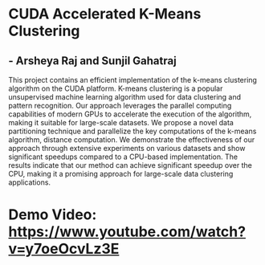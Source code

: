 # CUDA Accelerated K-Means Clustering

## - Arsheya Raj and Sunjil Gahatraj

This project contains an efficient implementation of the k-means clustering algorithm on the
CUDA platform. K-means clustering is a popular unsupervised machine learning algorithm used for data
clustering and pattern recognition. Our approach leverages the parallel computing capabilities of modern
GPUs to accelerate the execution of the algorithm, making it suitable for large-scale datasets. We
propose a novel data partitioning technique and parallelize the key computations of the k-means
algorithm, distance computation. We demonstrate the effectiveness of our approach through extensive
experiments on various datasets and show significant speedups compared to a CPU-based
implementation. The results indicate that our method can achieve significant speedup over the CPU,
making it a promising approach for large-scale data clustering applications.

# Demo Video: https://www.youtube.com/watch?v=y7oeOcvLz3E
